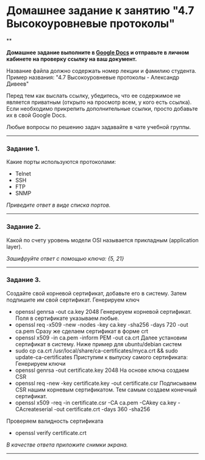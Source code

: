 # Домашнее задание к занятию "4.7 Высокоуровневые протоколы"

**

**Домашнее задание выполните в [Google Docs](https://docs.google.com/) и отправьте в личном кабинете на проверку ссылку на ваш документ.**

Название файла должно содержать номер лекции и фамилию студента. Пример названия: "4.7 Высокоуровневые протоколы - Александр Дивеев"

Перед тем как выслать ссылку, убедитесь, что ее содержимое не является приватным (открыто на просмотр всем, у кого есть ссылка). Если необходимо прикрепить дополнительные ссылки, просто добавьте их в свой Google Docs.

Любые вопросы по решению задач задавайте в чате учебной группы.

------

### Задание 1.

Какие порты используются протоколами:
- Telnet
- SSH
- FTP
- SNMP

*Приведите ответ в виде списка портов.*

------

### Задание 2.

Какой по счету уровень модели OSI называется прикладным (application layer).

*Зашифруйте ответ с помощью ключа: {5, 21}*


------

### Задание 3.

Создайте свой корневой сертификат, добавьте его в систему. Затем подпишите им свой сертификат.
Генерируем ключ
- openssl genrsa -out ca.key 2048
Генерируем корневой сертификат. Поля в сертификате указываем любые.
- openssl req -x509 -new -nodes -key ca.key -sha256 -days 720 -out ca.pem
Сразу же сделаем сертификат в форме crt
- openssl x509 -in ca.pem -inform PEM -out ca.crt
Далее установим сертификат в систему. Ниже пример для ubuntu/debian систем
- sudo cp ca.crt /usr/local/share/ca-certificates/myca.crt && sudo update-ca-certificates
Приступим к выпуску самого сертификата:
Генерируем ключи
- openssl genrsa -out certificate.key 2048
На основе ключа создаем CSR
- openssl req -new -key certificate.key -out certificate.csr
Подписываем CSR нашим корневым сертификатом. Тем самым создаем конечный сертификат.
- openssl x509 -req -in certificate.csr -CA ca.pem -CAkey ca.key -CAcreateserial -out certificate.crt -days 360 -sha256

Проверяем валидность сертификата
- openssl verify certificate.crt

*В качестве ответа приложите снимки экрана.*

------
